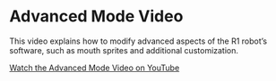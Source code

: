 # Advanced Mode Video

This video explains how to modify advanced aspects of the R1 robot’s software, such as mouth sprites and additional customization.

[Watch the Advanced Mode Video on YouTube](https://youtu.be/tfWZQt3Dw8M)

